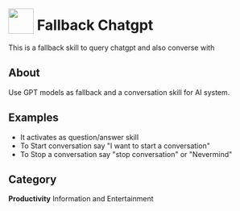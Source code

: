 # <img src="https://raw.githack.com/FortAwesome/Font-Awesome/master/svgs/solid/robot.svg" card_color="#22A7F0" width="50" height="50" style="vertical-align:bottom"/> Fallback Chatgpt

This is a fallback skill to query chatgpt and also converse with

## About

Use GPT models as fallback and a conversation skill for AI system.

## Examples

- It activates as question/answer skill
- To Start conversation say "I want to start a conversation"
- To Stop a conversation say "stop conversation" or "Nevermind"

## Category

**Productivity**
Information and Entertainment
